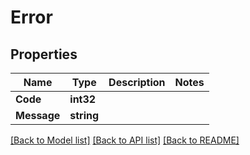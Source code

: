 # Error

## Properties

Name | Type | Description | Notes
------------ | ------------- | ------------- | -------------
**Code** | **int32** |  | 
**Message** | **string** |  | 

[[Back to Model list]](../README.md#documentation-for-models) [[Back to API list]](../README.md#documentation-for-api-endpoints) [[Back to README]](../README.md)


